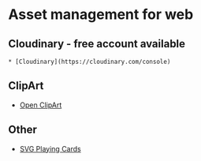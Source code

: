 # Asset management for web
## Cloudinary - free account available
    * [Cloudinary](https://cloudinary.com/console)
    
## ClipArt
* [Open ClipArt](https://openclipart.org/)

## Other
* [SVG Playing Cards](http://svg-cards.sourceforge.net/)
